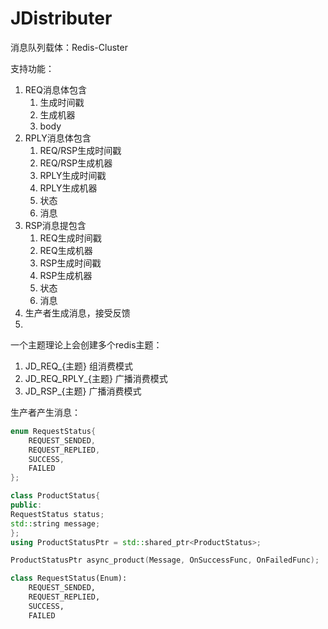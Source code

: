 # JDistributer

消息队列载体：Redis-Cluster

支持功能：

1. REQ消息体包含
    1. 生成时间戳
    2. 生成机器
    3. body
2. RPLY消息体包含
    1. REQ/RSP生成时间戳
    2. REQ/RSP生成机器
    3. RPLY生成时间戳
    4. RPLY生成机器
    5. 状态
    6. 消息
3. RSP消息提包含
    1. REQ生成时间戳
    2. REQ生成机器
    3. RSP生成时间戳
    4. RSP生成机器
    3. 状态
    4. 消息
2. 生产者生成消息，接受反馈
3. 


一个主题理论上会创建多个redis主题：
1. JD_REQ_{主题} 组消费模式
2. JD_REQ_RPLY_{主题} 广播消费模式
3. JD_RSP_{主题} 广播消费模式

生产者产生消息：
```c++
enum RequestStatus{
    REQUEST_SENDED,
    REQUEST_REPLIED,
    SUCCESS,
    FAILED
};

class ProductStatus{
public:
RequestStatus status;
std::string message;
};
using ProductStatusPtr = std::shared_ptr<ProductStatus>;

ProductStatusPtr async_product(Message, OnSuccessFunc, OnFailedFunc);
```

```python
class RequestStatus(Enum):
    REQUEST_SENDED,
    REQUEST_REPLIED,
    SUCCESS,
    FAILED



```